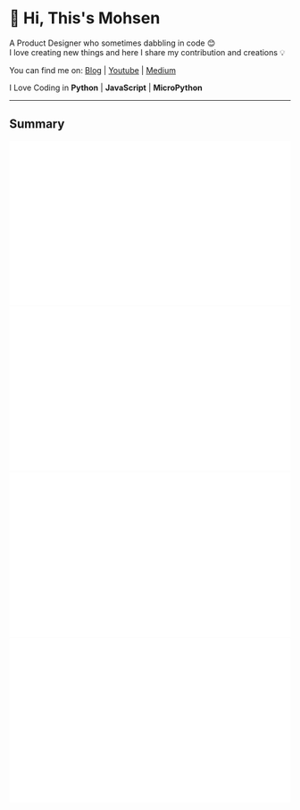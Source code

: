 # 👋 Hi, This's Mohsen

A Product Designer who sometimes dabbling in code 😊  
I love creating new things and here I share my contribution and creations 💡

You can find me on:
[Blog](https://forge.mosn.me?ref=ghr) | [Youtube](https://www.youtube.com/@its_the_forge) | [Medium](https://medium.com/mosnfar)


I Love Coding in **Python** | **JavaScript** | **MicroPython**

---

## Summary

<p align="justify">
<img src="https://raw.githubusercontent.com/mosnfar/github-stats/master/generated/overview.svg#gh-dark-mode-only"/>
<img src="https://raw.githubusercontent.com/mosnfar/github-stats/master/generated/overview.svg#gh-light-mode-only"/>
<img src="https://raw.githubusercontent.com/mosnfar/github-stats/master/generated/languages.svg#gh-dark-mode-only"/>
<img src="https://raw.githubusercontent.com/mosnfar/github-stats/master/generated/languages.svg#gh-light-mode-only"/>
</p> 
 
<!---
mosnfar/mosnfar is a ✨ special ✨ repository because its `README.md` (this file) appears on your GitHub profile.
You can click the Preview link to take a look at your changes.
--->
